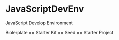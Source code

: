 # JavaScriptDevEnv
JavaScript Develop Environment 

Biolerplate == Starter Kit == Seed == Starter Project
